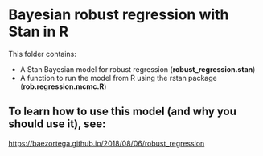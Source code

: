 Bayesian robust regression with Stan in R
=========================================

This folder contains: 

* A Stan Bayesian model for robust regression (__robust_regression.stan__)
* A function to run the model from R using the rstan package (__rob.regression.mcmc.R__)


To learn how to use this model (and why you should use it), see:
----------------------------------------------------------------

https://baezortega.github.io/2018/08/06/robust_regression

